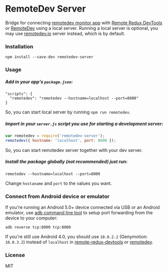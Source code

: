 RemoteDev Server
================

Bridge for connecting [remotedev monitor app](https://github.com/zalmoxisus/remotedev-app) with [Remote Redux DevTools](https://github.com/zalmoxisus/remote-redux-devtools) or [RemoteDev](https://github.com/zalmoxisus/remotedev) using a local server. Running a local server is optional, you may use [remotedev.io](remotedev.io) server instead, which is by default.

### Installation

```
npm install --save-dev remotedev-server
```

### Usage

##### Add in your app's `package.json`:

```
"scripts": {
  "remotedev": "remotedev --hostname=localhost --port=8000"
}
```

So, you can start local server by running `npm run remotedev`.

##### Import in your `server.js` script you use for starting a development server:

```js
var remotedev = require('remotedev-server');
remotedev({ hostname: 'localhost', port: 8000 });
```

So, you can start remotedev server together with your dev server.

##### Install the package globally (not recommended) just run:

```
remotedev --hostname=localhost --port=8000
```

Change `hostaname` and `port` to the values you want.

### Connect from Android device or emulator

If you're running an Android 5.0+ device connected via USB or an Android emulator, use [adb command line tool](http://developer.android.com/tools/help/adb.html) to setup port forwarding from the device to your computer:

```
adb reverse tcp:8000 tcp:8000
```

If you're still use Android 4.0, you should use `10.0.2.2` (Genymotion: `10.0.3.2`) instead of `localhost` in [remote-redux-devtools](https://github.com/zalmoxisus/remote-redux-devtools#storeconfigurestorejs) or [remotedev](https://github.com/zalmoxisus/remotedev#usage).

### License

MIT
